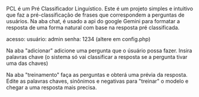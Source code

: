 PCL é um Pré Classificador Linguístico. Este é um projeto simples e intuitivo que faz a pré-classificação de frases que correspondem a perguntas de usuários. Na aba chat, é usado a api do google Gemini para formatar a resposta de uma forma natural com base na resposta pré classificada.

acesso: 
usuário: admin
senha: 1234
(altere em config.php)

Na aba "adicionar" adicione uma pergunta que o úsuário possa fazer.
Insira palavras chave (o sistema só vai classificar a resposta se a pergunta tivar uma das chaves)

Na aba "treinamento" faça as perguntas e obterá uma prévia da resposta.
Edite as palavras chaves, sinônimos e negativas para "treinar" o modelo e chegar a uma resposta mais precisa.

